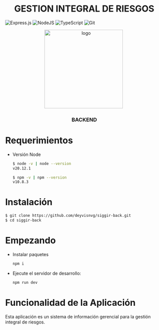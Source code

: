 # <div align="center"> GESTION INTEGRAL DE RIESGOS </div>

![Express.js](https://img.shields.io/badge/express.js-%23404d59.svg?style=for-the-badge&logo=express&logoColor=%2361DAFB) ![NodeJS](https://img.shields.io/badge/Node.js-43853D?style=for-the-badge&logo=node.js&logoColor=white) ![TypeScript](https://img.shields.io/badge/TypeScript-007ACC?style=for-the-badge&logo=typescript&logoColor=white) ![Git](https://img.shields.io/badge/GIT-E44C30?style=for-the-badge&logo=git&logoColor=white)
<div align="center">
  <img src="https://media2.giphy.com/media/uurtMtTKqkJda4dk8Y/200w.webp?cid=ecf05e47ipyhr4vjtllb1xiqwtxh39uto775myk2rj700nth&rid=200w.webp&ct=g" title="logo" alt="logo" width="250" height="250" />&nbsp;
</div>

### <div align="center">BACKEND</div>

# Requerimientos

- Versión Node

   ```bash
   $ node -v | node --version
   v20.12.1

   $ npm -v | npm --version
   v10.8.3
   ```

# Instalación

   ```bash
   $ git clone https://github.com/deyvisnvg/siggir-back.git
   $ cd siggir-back
   ```

# Empezando

- Instalar paquetes

    ```bash
    npm i 
    ```

- Ejecute el servidor de desarrollo:

    ```bash
    npm run dev
    ```

# Funcionalidad de la Aplicación

Esta aplicación es un sistema de información gerencial para la gestión integral de riesgos.
